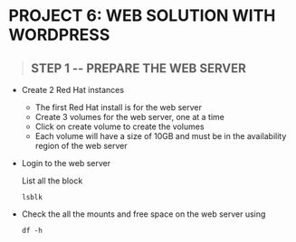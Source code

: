 # PROJECT 6: WEB SOLUTION WITH WORDPRESS

> ## STEP 1 -- PREPARE THE WEB SERVER

- Create 2 Red Hat instances

  - The first Red Hat install is for the web server
  - Create 3 volumes for the web server, one at a time
  - Click on create volume to create the volumes
  - Each volume will have a size of 10GB and must be in the availability region of the web server

- Login to the web server

  List all the block

  `lsblk`

- Check the all the mounts and free space on the web server using

  `df -h`
